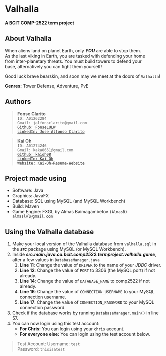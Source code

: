 # Valhalla
**A BCIT COMP-2522 term project**

## About Valhalla
When aliens land on planet Earth, only _**YOU**_ are able to stop them.  
As the last viking in Earth, you are tasked with defending your home  
from inter-planetary threats. You must build towers to defend your  
base, alternatively you can fight them yourself!

Good luck brave bearskin, and soon may we meet at the doors of ```Valhalla```!

**Genres:** Tower Defense, Adventure, PvE
## Authors
>**Fonse Clarito**  
```ID: A01262284```  
```Gmail: jalfonsclarito@gmail.com```  
[```Github: FonseLULW```](https://github.com/FonseLULW)  
[```LinkedIn: Jose Alfonso Clarito```](https://www.linkedin.com/in/jaclarito)

>**Kai Oh**  
```ID: A01274246```  
```Gmail: kaka8651@gmail.com```  
[```Github: kaioh08```](https://github.com/kaioh08)  
[```LinkedIn: Kai Oh```](https://www.linkedin.com/in/kaioh08)  
[```Website: Kai-Oh-Resume-Website```](https://kai-oh-resume-website.netlify.app/)

## Project made using
* Software: Java
* Graphics: JavaFX
* Database: SQL using MySQL (and MySQL Workbench)
* Build: Maven
* Game Engine: FXGL by Almas Baimagambetov ```(AlmasB) almaslvl@gmail.com```

## Using the Valhalla database
1. Make your local version of the Valhalla database from `valhalla.sql` in the _**src**_ package using MySQL 
(or MySQL Workbench).
2. Inside _**src.main.java.ca.bcit.comp2522.termproject.valhalla.game**_, alter a few values in `DatabaseManager.java`
   1. **Line 11**: Change the value of `DRIVER` to the name of your _JDBC_ driver.
   2. **Line 12**: Change the value of `PORT` to 3306 (the MySQL port) if not already.
   3. **Line 14**: Change the value of `DATABASE_NAME` to comp2522 if not already.
   4. **Line 16**: Change the value of `CONNECTION_USERNAME` to your MySQL connection username.
   5. **Line 17**: Change the value of `CONNECTION_PASSWORD` to your MySQL connection password.
3. Check if the database works by running `DatabaseManager.main()` in line 57.
4. You can now login using this test account:
   * **For Chris:** You can login using your `chris` account.
   * **For everyone else:** You can login using the test account below.
> Test Account:
> Username: `test`  
> Password: `thisisatest`


